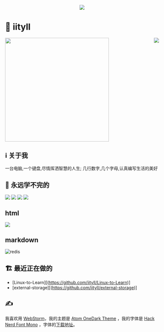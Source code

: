 <a href="https://github.com/iityll">
  <p align="center">
    <img src="https://github-profile-trophy.vercel.app/?username=iityll&column=7&theme=onedark"/>
  </p>
</a>

# 👋 iityll
<img align="right" src="https://metrics.lecoq.io/iityll?template=terminal" />
<img width="340px" src="https://github-readme-stats.vercel.app/api?username=iityll&theme=vue-dark&count_private=true&show_icons=true" />

## ℹ️ 关于我

一台电脑,一个键盘,尽情挥洒智慧的人生; 几行数字,几个字母,认真编写生活的美好

## 📖 永远学不完的

<code><img src="https://img.shields.io/badge/typescript-%23007ACC.svg?style=for-the-badge&logo=typescript&logoColor=white"/></code>
<code><img src="https://img.shields.io/badge/react-%2320232a.svg?style=for-the-badge&logo=react&logoColor=%2361DAFB"/></code>
<code><img src="https://img.shields.io/badge/vue-%2335495e.svg?style=for-the-badge&logo=vuedotjs&logoColor=%234FC08D"/></code>
<code><img src="https://img.shields.io/badge/node.js-6DA55F?style=for-the-badge&logo=node.js&logoColor=white"/></code>
## html
<code><img src="https://raster.shields.io/badge/Maven-3.1+-red"/></code>
## markdown
![redis](https://img.shields.io/badge/Redis-5.0+-yellow)


## 🏗️ 最近正在做的

* [Linux-to-Learn][(https://github.com/iityll/Linux-to-Learn)]
* [external-storage][(https://github.com/iityll/external-storage)]

## ✍️

我喜欢用 [WebStorm](https://www.jetbrains.com/webstorm/)，我的主题是 [Atom OneDark Theme](https://plugins.jetbrains.com/plugin/12178-atom-onedark-theme) ，我的字体是 [Hack Nerd Font Mono](https://www.programmingfonts.org/#hack) ，字体的[下载地址](https://www.nerdfonts.com/font-downloads#:~:text=%E2%80%A2%20Info%3A%20Dotted%20zero%2C%20short%20descenders%2C%20expands%20upon%20work%20done%20for%20Bitstream%20Vera%20%26%20DejaVu%2C%20legible%20at%20common%20sizes)。
